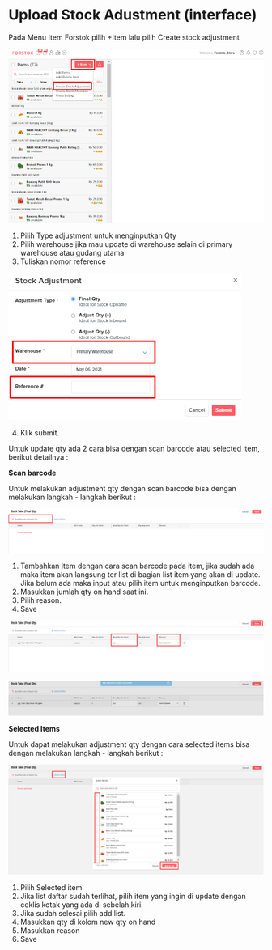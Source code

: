 # Upload Stock Adustment \(interface\)

Pada Menu Item Forstok pilih +Item lalu pilih Create stock adjustment 

![](../../.gitbook/assets/image%20%28334%29.png)

1. Pilih Type adjustment untuk menginputkan Qty 
2. Pilih warehouse jika mau update di warehouse selain di primary warehouse atau gudang utama 
3. Tuliskan nomor reference 

![](../../.gitbook/assets/image%20%28333%29.png)

4. Klik submit.

Untuk update qty ada 2 cara bisa dengan scan barcode atau selected item, berikut detailnya : 

**Scan barcode** 

Untuk melakukan adjustment qty dengan scan barcode bisa dengan melakukan langkah - langkah berikut : 

![](../../.gitbook/assets/image%20%28337%29.png)

1. Tambahkan item dengan cara scan barcode pada item, jika sudah ada maka item akan langsung ter list di bagian list item yang akan di update. Jika belum ada maka input atau pilih item untuk menginputkan barcode. 
2. Masukkan jumlah qty on hand saat ini.
3. Pilih reason.
4. Save 

![](../../.gitbook/assets/image%20%28335%29.png)

![](../../.gitbook/assets/image%20%28336%29.png)

**Selected Items**

Untuk dapat melakukan adjustment qty dengan cara selected items bisa dengan melakukan langkah - langkah berikut : 

![](../../.gitbook/assets/image%20%28332%29.png)

1. Pilih Selected item.
2. Jika list daftar sudah terlihat, pilih item yang ingin di update dengan ceklis kotak yang ada di sebelah kiri.
3. Jika sudah selesai pilih add list. 
4. Masukkan qty di kolom new qty on hand 
5. Masukkan reason 
6. Save 

